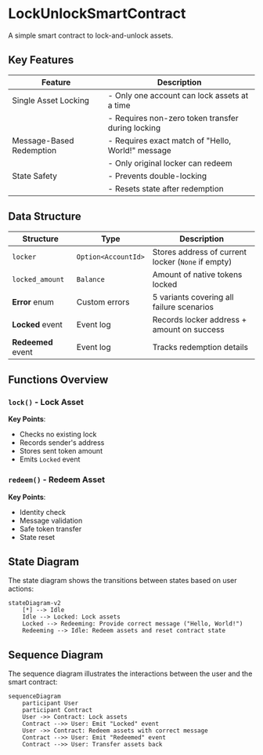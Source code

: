 # LockUnlockSmartContract

A simple smart contract to lock-and-unlock assets.

## Key Features

| Feature               | Description                                          |
|---------------------------|----------------------------------------------------------|
| Single Asset Locking      | - Only one account can lock assets at a time             |
|                           | - Requires non-zero token transfer during locking        |
| Message-Based Redemption  | - Requires exact match of "Hello, World!" message        |
|                           | - Only original locker can redeem                        |
| State Safety              | - Prevents double-locking                                |
|                           | - Resets state after redemption                          |

## Data Structure  

| Structure          | Type                 | Description                                         |
|--------------------|----------------------|-----------------------------------------------------|
| `locker`           | `Option<AccountId>`  | Stores address of current locker (`None` if empty)  |
| `locked_amount`    | `Balance`            | Amount of native tokens locked                      |
| **Error** enum     | Custom errors        | 5 variants covering all failure scenarios           |
| **Locked** event   | Event log            | Records locker address + amount on success          |
| **Redeemed** event | Event log            | Tracks redemption details                           |

## Functions Overview

### `lock()` - Lock Asset

**Key Points**:

- Checks no existing lock
- Records sender's address  
- Stores sent token amount  
- Emits `Locked` event

### `redeem()` - Redeem Asset

**Key Points**:  

- Identity check
- Message validation  
- Safe token transfer  
- State reset

## State Diagram

The state diagram shows the transitions between states based on user actions:

```mermaid
stateDiagram-v2
    [*] --> Idle
    Idle --> Locked: Lock assets
    Locked --> Redeeming: Provide correct message ("Hello, World!")
    Redeeming --> Idle: Redeem assets and reset contract state
```

## Sequence Diagram

The sequence diagram illustrates the interactions between the user and the smart contract:

```mermaid
sequenceDiagram
    participant User
    participant Contract
    User ->> Contract: Lock assets
    Contract -->> User: Emit "Locked" event
    User ->> Contract: Redeem assets with correct message
    Contract -->> User: Emit "Redeemed" event
    Contract -->> User: Transfer assets back
```